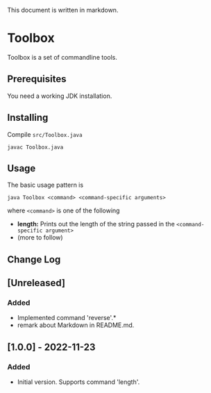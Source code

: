 This document is written in markdown.

# Toolbox

Toolbox is a set of commandline tools.

## Prerequisites

You need a working JDK installation.

## Installing

Compile  `src/Toolbox.java`

    javac Toolbox.java

## Usage

The basic usage pattern is
  
    java Toolbox <command> <command-specific arguments>

where `<command>` is one of the following

* **length:** Prints out the length of the string passed in the `<command-specific argument>`
* (more to follow)

Change Log
----------

## [Unreleased]
### Added
- Implemented command 'reverse'.*
- remark about Markdown in README.md.

## [1.0.0] - 2022-11-23
### Added
- Initial version. Supports command 'length'.
